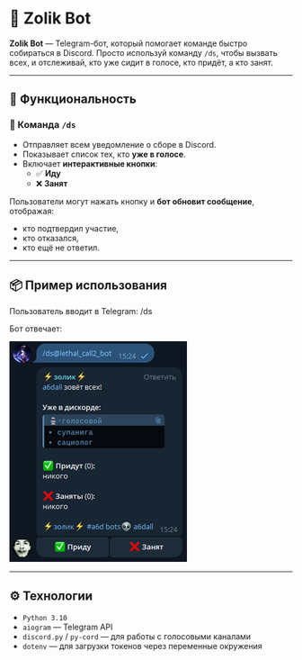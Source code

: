 # 🤖 Zolik Bot

**Zolik Bot** — Telegram-бот, который помогает команде быстро собираться в Discord. Просто используй команду `/ds`, чтобы вызвать всех, и отслеживай, кто уже сидит в голосе, кто придёт, а кто занят.

---

## 🚀 Функциональность

### 🔔 Команда `/ds`
- Отправляет всем уведомление о сборе в Discord.
- Показывает список тех, кто **уже в голосе**.
- Включает **интерактивные кнопки**:
  - ✅ **Иду**
  - ❌ **Занят**

Пользователи могут нажать кнопку и **бот обновит сообщение**, отображая:
- кто подтвердил участие,
- кто отказался,
- кто ещё не ответил.

---

## 📦 Пример использования

Пользователь вводит в Telegram: /ds

Бот отвечает:

![Скриншот работы бота](zolik_for_github_screen.png)

---

## ⚙️ Технологии

- `Python 3.10`
- `aiogram` — Telegram API
- `discord.py` / `py-cord` — для работы с голосовыми каналами
- `dotenv` — для загрузки токенов через переменные окружения
